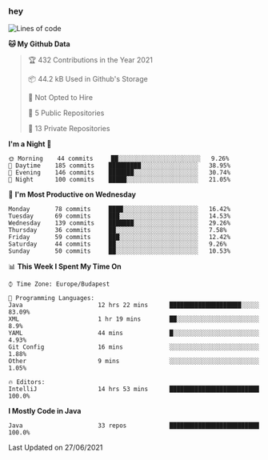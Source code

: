 ### hey

<!--START_SECTION:waka-->
![Lines of code](https://img.shields.io/badge/From%20Hello%20World%20I%27ve%20Written-49206%20lines%20of%20code-blue)

**🐱 My Github Data** 

> 🏆 432 Contributions in the Year 2021
 > 
> 📦 44.2 kB Used in Github's Storage 
 > 
> 🚫 Not Opted to Hire
 > 
> 📜 5 Public Repositories 
 > 
> 🔑 13 Private Repositories  
 > 
**I'm a Night 🦉** 

```text
🌞 Morning    44 commits     ██░░░░░░░░░░░░░░░░░░░░░░░   9.26% 
🌆 Daytime    185 commits    █████████░░░░░░░░░░░░░░░░   38.95% 
🌃 Evening    146 commits    ███████░░░░░░░░░░░░░░░░░░   30.74% 
🌙 Night      100 commits    █████░░░░░░░░░░░░░░░░░░░░   21.05%

```
📅 **I'm Most Productive on Wednesday** 

```text
Monday       78 commits     ████░░░░░░░░░░░░░░░░░░░░░   16.42% 
Tuesday      69 commits     ███░░░░░░░░░░░░░░░░░░░░░░   14.53% 
Wednesday    139 commits    ███████░░░░░░░░░░░░░░░░░░   29.26% 
Thursday     36 commits     ██░░░░░░░░░░░░░░░░░░░░░░░   7.58% 
Friday       59 commits     ███░░░░░░░░░░░░░░░░░░░░░░   12.42% 
Saturday     44 commits     ██░░░░░░░░░░░░░░░░░░░░░░░   9.26% 
Sunday       50 commits     ██░░░░░░░░░░░░░░░░░░░░░░░   10.53%

```


📊 **This Week I Spent My Time On** 

```text
⌚︎ Time Zone: Europe/Budapest

💬 Programming Languages: 
Java                     12 hrs 22 mins      ████████████████████░░░░░   83.09% 
XML                      1 hr 19 mins        ██░░░░░░░░░░░░░░░░░░░░░░░   8.9% 
YAML                     44 mins             █░░░░░░░░░░░░░░░░░░░░░░░░   4.93% 
Git Config               16 mins             ░░░░░░░░░░░░░░░░░░░░░░░░░   1.88% 
Other                    9 mins              ░░░░░░░░░░░░░░░░░░░░░░░░░   1.05%

🔥 Editors: 
IntelliJ                 14 hrs 53 mins      █████████████████████████   100.0%

```

**I Mostly Code in Java** 

```text
Java                     33 repos            █████████████████████████   100.0%

```



 Last Updated on 27/06/2021
<!--END_SECTION:waka-->
